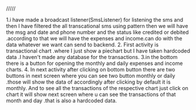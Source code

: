 /////

1.i have made a broadcast listener(SmsListener) for listening the sms and then I have filtered the all transcational sms using pattern then we will have the msg and date and phone number and the status like credited or debited .according to that we will have the expenses and income.can do with the data whatever we want can send to backend.
2.
First activity is transactional chart .where I just show a piechart but I have taken hardcoded data .I haven't made any database for the transactions.
3.in the bottom there is a button for opening the monthly and daily expenses and income charts.
4.
In next activity after clicking on bottom button there are two buttons in next screen where you can see two button monthly or daily .those will show the data of accordingly after clicking by default it is monthly.
And to see all the transactions of the respective chart just click on chart it will show next screen where u can see the transactions of that month and day .that is also a hardcoded data.
